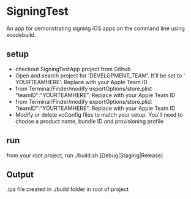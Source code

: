 # SigningTest
An app for demonstrating signing iOS apps on the command line using xcodebuild.

## setup

* checkout SigningTestApp project from Github
* Open and search project for 'DEVELOPMENT_TEAM'. It'll be set to ' YOURTEAMHERE'. Replace with your Apple Team ID
* from Terminal/Finder/modify exportOptions/store.plist "teamID":"YOURTEAMHERE". Replace with  your Apple Team ID
* from Terminal/Finder/modify exportOptions/store.plist "teamID":"YOURTEAMHERE". Replace with 
your Apple Team ID
* Modify or delete xcConfig files to match your setup. You'll need to choose a product name, bundle ID and provisioning profile


## run

from your root project, run ./build.sh [Debug|Staging|Release]

## Output
.ipa file created in ./build folder in root of project

